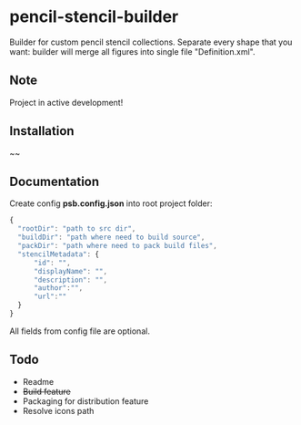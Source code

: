 # pencil-stencil-builder
Builder for custom pencil stencil collections. Separate every shape that you want: builder will merge all figures into single file "Definition.xml".
## Note
  Project in active development!
## Installation
  ~~
## Documentation
  Create config **psb.config.json** into root project folder:
  ```javascript
{
    "rootDir": "path to src dir",
    "buildDir": "path where need to build source",
    "packDir": "path where need to pack build files",
    "stencilMetadata": {
        "id": "",
        "displayName": "",
        "description": "",
        "author":"",
        "url":""
    }
}
```
All fields from config file are optional.

## Todo
  * Readme
  * ~~Build feature~~
  * Packaging for distribution feature
  * Resolve icons path

